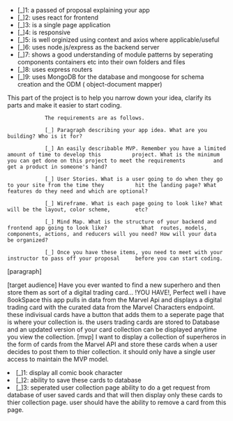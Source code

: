 <div Requirements>
    <ul list>
        <li>
                [_]1:  a passed of proposal explaining your app
        </li>
        <li>
                [_]2: uses react for frontend
        </li>
        <li>
                [_]3: is a single page application 
        </li>
        <li>
                [_]4: is responsive
        </li>
        <li>
                [_]5: is well orginized using context and axios where applicable/useful
        </li>
        <li>
                [_]6: uses node.js/express as the backend server
        </li>
        <li>
                [_]7: shows a good understanding of module patterns by seperating components containers etc into         their own folders and files
        </li>
        <li>
                [_]8: uses express routers
        </li>
        <li>
                [_]9: uses MongoDB for the database and mongoose for schema creation and
                    the ODM ( object-document mapper)   
        </li>
    </ul>
</div>

<div Proposal>
<p>
            This part of the project is to help you narrow down your idea, clarify its parts and make it easier to start coding.

                The requirements are as follows.

                [_] Paragraph describing your app idea. What are you building? Who is it for?

                [_] An easily describable MVP. Remember you have a limited amount of time to develop this          project. What is the minimum you can get done on this project to meet the requirements         and get a product in someone's hand?

                [_] User Stories. What is a user going to do when they go to your site from the time they          hit the landing page? What features do they need and which are optional?

                [_] Wireframe. What is each page going to look like? What will be the layout, color scheme,        etc?

                [_] Mind Map. What is the structure of your backend and frontend app going to look like?           What  routes, models, components, actions, and reducers will you need? How will your data      be organized?

                [_] Once you have these items, you need to meet with your instructor to pass off your proposal     before you can start coding.         
</p>

[paragraph]
<p>
            [target audience]
            Have you ever wanted to find a new superhero and then store them as sort of a digital trading card...
            !YOU HAVE!, Perfect well i have ßookSpace this app pulls in data from the Marvel Api and displays a digital trading card with the curated data from the Marvel Characters endpoint. these indivisual cards have a button that adds them to a seperate page that is where your collection is.
            the users trading cards are stored to Database and an updated version of your card collection can be displayed anytime you view the collection. 
            [mvp]  
            I want to display a collection of superheros in the form of cards from the Marvel API and         store these cards when a user decides to post them to thier collection. it should only have a single user access to maintain the MVP model.
            <li>
                    [_]1: display all comic book character
            </li>
            <li>
                    [_]2: ability to save these cards to database
            </li>
            <li>
                    [_]3: seperated user collection page ability to do a get request from database of user           saved cards and that will then display only these cards to thier collection page.          user should have the ability to remove a card from this page. 
            </li>
             
               




</p>



</div>